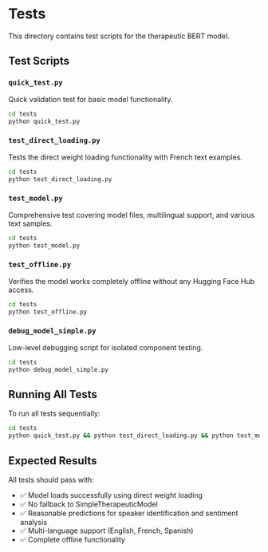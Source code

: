 # Tests

This directory contains test scripts for the therapeutic BERT model.

## Test Scripts

### `quick_test.py`
Quick validation test for basic model functionality.
```bash
cd tests
python quick_test.py
```

### `test_direct_loading.py` 
Tests the direct weight loading functionality with French text examples.
```bash
cd tests
python test_direct_loading.py
```

### `test_model.py`
Comprehensive test covering model files, multilingual support, and various text samples.
```bash
cd tests
python test_model.py
```

### `test_offline.py`
Verifies the model works completely offline without any Hugging Face Hub access.
```bash
cd tests
python test_offline.py
```

### `debug_model_simple.py`
Low-level debugging script for isolated component testing.
```bash
cd tests
python debug_model_simple.py
```

## Running All Tests

To run all tests sequentially:
```bash
cd tests
python quick_test.py && python test_direct_loading.py && python test_model.py && python test_offline.py
```

## Expected Results

All tests should pass with:
- ✅ Model loads successfully using direct weight loading
- ✅ No fallback to SimpleTherapeuticModel
- ✅ Reasonable predictions for speaker identification and sentiment analysis
- ✅ Multi-language support (English, French, Spanish)
- ✅ Complete offline functionality

